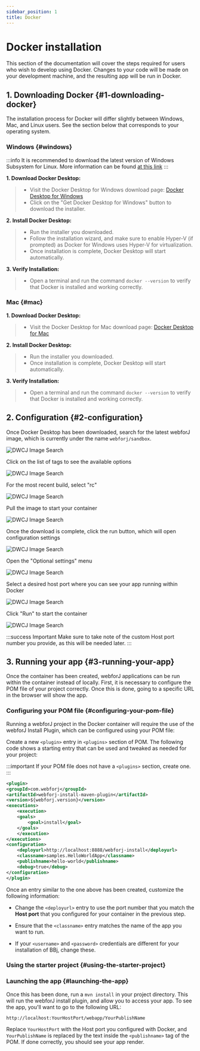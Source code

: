```yaml
---
sidebar_position: 1
title: Docker
---
```


# Docker installation

This section of the documentation will cover the steps required for users who wish to develop using Docker. Changes to your code
will be made on your development machine, and the resulting app will be run in Docker. 

## 1. Downloading Docker {#1-downloading-docker}

The installation process for Docker will differ slightly between Windows, Mac, and Linux users. See the section below that corresponds to your operating system.


### Windows {#windows}

:::info
It is recommended to download the latest version of Windows Subsystem for Linux. More information can be found [at this link](https://learn.microsoft.com/en-us/windows/wsl/install)
:::

**1. Download Docker Desktop:**
>- Visit the Docker Desktop for Windows download page: [Docker Desktop for Windows](https://www.docker.com/products/docker-desktop/)
>- Click on the "Get Docker Desktop for Windows" button to download the installer.

**2. Install Docker Desktop:**
>- Run the installer you downloaded.
>- Follow the installation wizard, and make sure to enable Hyper-V (if prompted) as Docker for Windows uses Hyper-V for virtualization.
>- Once installation is complete, Docker Desktop will start automatically.

**3. Verify Installation:**
>- Open a terminal and run the command `docker --version` to verify that Docker is installed and working correctly.

### Mac {#mac}

**1. Download Docker Desktop:**
>- Visit the Docker Desktop for Mac download page: [Docker Desktop for Mac](https://www.docker.com/products/docker-desktop/)

**2. Install Docker Desktop:**
>- Run the installer you downloaded.
>- Once installation is complete, Docker Desktop will start automatically.

**3. Verify Installation:**
>- Open a terminal and run the command `docker --version` to verify that Docker is installed and working correctly.

<!-- ### Linux

**1. Install Docker Engine**
>- Visit the Docker Desktop for Mac download page: [Docker for Linux](https://docs.docker.com/engine/install/)

**2. Verify Installation:**
>- Open a terminal and run the command `docker --version` to verify that Docker is installed and working correctly. -->

## 2. Configuration {#2-configuration}

Once Docker Desktop has been downloaded, search for the latest webforJ image, which is currently under the name `webforj/sandbox`.

![DWCJ Image Search](/img/bbj-installation/docker/Step_1l.png#rounded-border)

Click on the list of tags to see the available options

![DWCJ Image Search](/img/bbj-installation/docker/Step_2l.png#rounded-border)

For the most recent build, select "rc"

![DWCJ Image Search](/img/bbj-installation/docker/Step_3l.png#rounded-border)

Pull the image to start your container

![DWCJ Image Search](/img/bbj-installation/docker/Step_4l.png#rounded-border)

Once the download is complete, click the run button, which will open configuration settings

![DWCJ Image Search](/img/bbj-installation/docker/Step_5l.png#rounded-border)

Open the "Optional settings" menu

![DWCJ Image Search](/img/bbj-installation/docker/Step_6l.png#rounded-border)

Select a desired host port where you can see your app running within Docker

![DWCJ Image Search](/img/bbj-installation/docker/Step_7l.png#rounded-border)

Click "Run" to start the container

![DWCJ Image Search](/img/bbj-installation/docker/Step_8l.png#rounded-border)

<!-- Click the `Run` button, which will pop up a configuration window. These settings are optional, but it is highly recommended to
supply the `Host port` configuration setting, as this will be necessary later when running your app.

![Configuration](/img/bbj-installation/docker/2.png)

Once this is finished, click the `Run` button at the bottom of the window, which will create a new container with your specified settings. -->

:::success Important
Make sure to take note of the custom Host port number you provide, as this will be needed later.
:::

## 3. Running your app {#3-running-your-app}

Once the container has been created, webforJ applications can be run within the container instead of locally. First, it is necessary to configure
the POM file of your project correctly. Once this is done, going to a specific URL in the browser will show the app.

### Configuring your POM file {#configuring-your-pom-file}

Running a webforJ project in the Docker container will require the use of the webforJ Install Plugin, which can be configured using your POM file:


Create a new `<plugin>` entry in `<plugins>` section of POM. The following code shows a starting entry that can be used and tweaked as 
needed for your project:

:::important
If your POM file does not have a `<plugins>` section, create one.
:::

```xml
<plugin>
<groupId>com.webforj</groupId>
<artifactId>webforj-install-maven-plugin</artifactId>
<version>${webforj.version}</version>
<executions>
    <execution>
    <goals>
        <goal>install</goal>
    </goals>
    </execution>
</executions>
<configuration>
    <deployurl>http://localhost:8888/webforj-install</deployurl>
    <classname>samples.HelloWorldApp</classname>
    <publishname>hello-world</publishname>
    <debug>true</debug>
</configuration>
</plugin>
```

Once an entry similar to the one above has been created, customize the following information:

- Change the `<deployurl>` entry to use the port number that you match the **Host port** that you configured for your container
in the previous step.

- Ensure that the `<classname>` entry matches the name of the app you want to run.

- If your `<username>` and `<password>` credentials are different for your installation of BBj, change these.


### Using the starter project {#using-the-starter-project}

<ComponentArchetype
project="bbj-hello-world"
/>

### Launching the app {#launching-the-app}

Once this has been done, run a `mvn install` in your project directory. This will run the webforJ install plugin, and allow
you to access your app. To see the app, you'll want to go to the following URL:

`http://localhost:YourHostPort/webapp/YourPublishName`

Replace `YourHostPort` with the Host port you configured with Docker, and `YourPublishName` is replaced by the text inside the `<publishname>` tag of the POM. 
If done correctly, you should see your app render.
